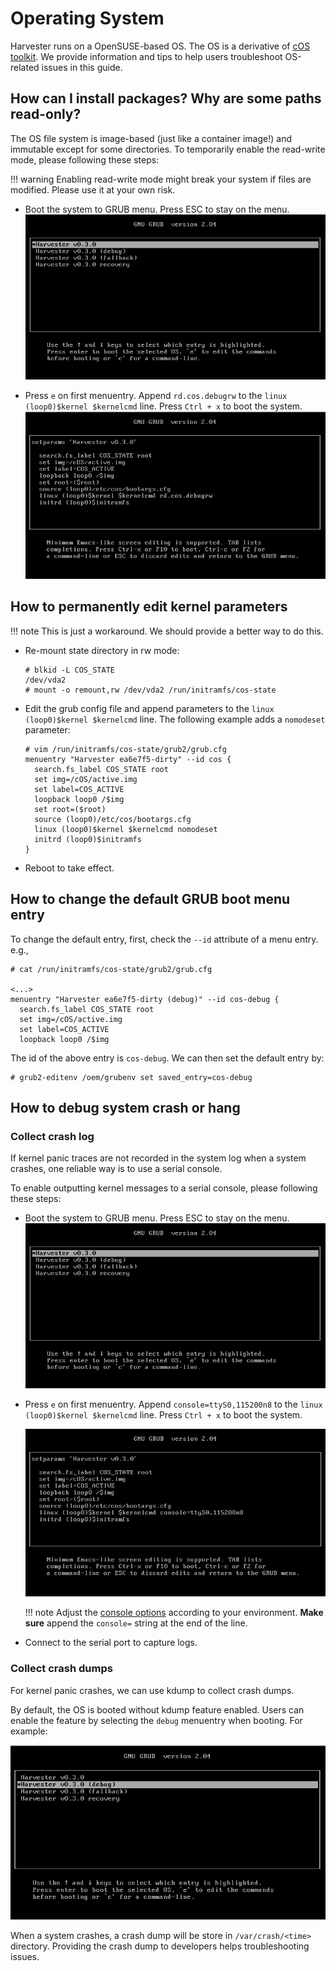 # Operating System

Harvester runs on a OpenSUSE-based OS. The OS is a derivative of [cOS toolkit](https://github.com/rancher-sandbox/cOS-toolkit).
We provide information and tips to help users troubleshoot OS-related issues in this guide.

## How can I install packages? Why are some paths read-only?

The OS file system is image-based (just like a container image!) and immutable except for some directories. To temporarily enable the read-write mode, please following these steps:

!!! warning
    Enabling read-write mode might break your system if files are modified. Please use it at your own risk.

- Boot the system to GRUB menu. Press ESC to stay on the menu.
    ![](./assets/os-stop-on-first-menuentry.png)

- Press `e` on first menuentry. Append `rd.cos.debugrw` to the `linux (loop0)$kernel $kernelcmd` line. Press `Ctrl + x` to boot the system.
    ![](./assets/os-edit-first-menuentry-add-debugrw.png)


## How to permanently edit kernel parameters

!!! note
    This is just a workaround. We should provide a better way to do this.

- Re-mount state directory in rw mode:
    ```
    # blkid -L COS_STATE
    /dev/vda2
    # mount -o remount,rw /dev/vda2 /run/initramfs/cos-state
    ```
- Edit the grub config file and append parameters to the `linux (loop0)$kernel $kernelcmd` line. The following example adds a `nomodeset` parameter:
    ```
    # vim /run/initramfs/cos-state/grub2/grub.cfg
    menuentry "Harvester ea6e7f5-dirty" --id cos {
      search.fs_label COS_STATE root
      set img=/cOS/active.img
      set label=COS_ACTIVE
      loopback loop0 /$img
      set root=($root)
      source (loop0)/etc/cos/bootargs.cfg
      linux (loop0)$kernel $kernelcmd nomodeset
      initrd (loop0)$initramfs
    }
    ```
- Reboot to take effect.

## How to change the default GRUB boot menu entry

To change the default entry, first, check the `--id` attribute of a menu entry. e.g.,

```
# cat /run/initramfs/cos-state/grub2/grub.cfg

<...>
menuentry "Harvester ea6e7f5-dirty (debug)" --id cos-debug {
  search.fs_label COS_STATE root
  set img=/cOS/active.img
  set label=COS_ACTIVE
  loopback loop0 /$img
```

The id of the above entry is `cos-debug`. We can then set the default entry by:

```
# grub2-editenv /oem/grubenv set saved_entry=cos-debug
```

## How to debug system crash or hang

### Collect crash log

If kernel panic traces are not recorded in the system log when a system crashes, one reliable way is to use a serial console.

To enable outputting kernel messages to a serial console, please following these steps:

- Boot the system to GRUB menu. Press ESC to stay on the menu.
    ![](./assets/os-stop-on-first-menuentry.png)
- Press `e` on first menuentry. Append `console=ttyS0,115200n8` to the `linux (loop0)$kernel $kernelcmd` line. Press `Ctrl + x` to boot the system.

    ![](./assets/os-edit-first-menuentry-add-console.png)

    !!! note
        Adjust the [console options](https://www.kernel.org/doc/html/latest/admin-guide/serial-console.html) according to your environment. **Make sure** append the `console=` string at the end of the line.
- Connect to the serial port to capture logs.

### Collect crash dumps
For kernel panic crashes, we can use kdump to collect crash dumps.

By default, the OS is booted without kdump feature enabled. Users can enable the feature by selecting the `debug` menuentry when booting. For example:

![](./assets/os-enable-kdump.png)

When a system crashes, a crash dump will be store in `/var/crash/<time>` directory. Providing the crash dump to developers helps troubleshooting issues.
